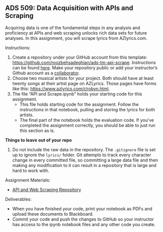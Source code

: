 ## ADS 509: Data Acquisition with APIs and Scraping

Acquiring data is one of the fundamental steps in any analysis and proficiency at APIs and web scraping unlocks rich data sets for future analyses. In this assignment, you will scrape lyrics from AZlyrics.com.  

Instructions: 

1. Create a repository under your GitHub account from this template: https://github.com/roozbehsadeghian/ads-tm-api-scrape. Instructions can be found [here](https://docs.github.com/en/repositories/creating-and-managing-repositories/creating-a-repository-from-a-template). Make your repository public or add your instructor’s Github account as a [collaborator](https://docs.github.com/en/account-and-profile/setting-up-and-managing-your-github-user-account/managing-access-to-your-personal-repositories/inviting-collaborators-to-a-personal-repository). 
2. Choose two musical artists for your project. Both should have at least twenty songs at their artist page on AZLyrics. Those pages have forms like this: https://www.azlyrics.com/r/robyn.html. 
3. The file “API and Scrape.ipynb” holds your starting code for this assignment. 
    * This file holds starting code for the assignment. Follow the instructions in that notebook, pulling and storing the lyrics for both artists.
    * The final part of the notebook holds the evaluation code. If you’ve completed the assignment correctly, you should be able to just run this section as is. 

**Things to leave out of your repo**
1. Do not include the raw data in the repository. The `.gitignore` file is set up to ignore the `lyrics/` folder. Git attempts to track every character change in every committed file, so committing a large data file and then making any modification to it can result in a repository that is large and hard to work with. 

Assignment Materials:
* [API and Web Scraping Repository](https://github.com/37chandler/ads-tm-api-scrape)

Deliverables:
* When you have finished your code, print your notebook as PDFs and upload these documents to Blackboard. 
* Commit your code and push the changes to GitHub so your instructor has access to the ipynb notebook files and any other code you create. 

